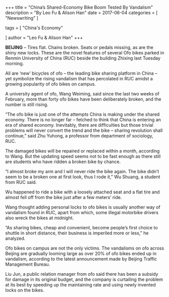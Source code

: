 +++
title = "China’s Shared-Economy Bike Boom Tested By Vandalism"
description = "By Leo Fu & Alison Han"
date = 2017-06-04
categories = [
"Newswriting"
]

tags = [
    "China's Economy"

]
author = "Leo Fu & Alison Han"
+++

**BEIJING** – Tires flat. Chains broken. Seats or pedals missing, as are the shiny new locks. These are the novel features of several Ofo bikes parked in Renmin University of China (RUC) beside the building Zhixing last Tuesday morning.

All are ‘new’ bicycles of ofo – the leading bike sharing platform in China – yet symbolize the rising vandalism that has percolated in RUC amidst a growing popularity of ofo bikes on campus.

A university agent of ofo, Wang Weiming, said since the last two weeks of February, more than forty ofo bikes have been deliberately broken, and the number is still rising.

“The ofo bike is just one of the attempts China is making under the shared economy. There is no longer far – fetched to think that China is entering an era of shared economy. Inevitably, there are difficulties but those trivial problems will never convert the trend and the bike – sharing revolution shall continue,” said Zhu Yuhong, a professor from department of sociology, RUC.

The damaged bikes will be repaired or replaced within a month, according to Wang. But the updating speed seems not to be fast enough as there still are students who have ridden a broken bike by chance.

“I almost broke my arm and I will never ride the bike again. The bike didn’t seem to be a broken one at first look, thus I rode it,” Wu Shuang, a student from RUC said.

Wu happened to ride a bike with a loosely attached seat and a flat tire and almost fell off from the bike just after a few meters’ ride.

Wang thought adding personal locks to ofo bikes is usually another way of vandalism found in RUC, apart from which, some illegal motorbike drivers also wreck the bikes at midnight.

“As sharing bikes, cheap and convenient, become people’s first choice to shuttle in short distance, their business is imperiled more or less,” he analyzed.

Ofo bikes on campus are not the only victims. The vandalisms on ofo across Beijing are gradually looming large as over 20% of ofo bikes ended up in vandalism, according to the latest announcement made by Beijing Traffic Management Bureau.

Liu Jun, a public relation manager from ofo said there has been a subsidy for damage in its original budget, and the company is curtailing the problem at its best by speeding up the maintaining rate and using newly invented locks on the bikes.